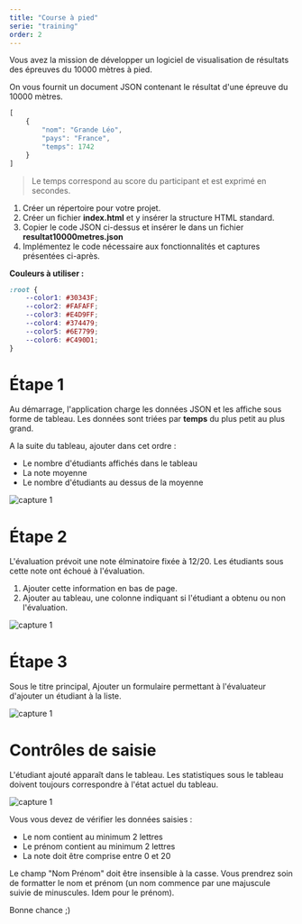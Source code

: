 ```yaml
---
title: "Course à pied"
serie: "training"
order: 2
--- 
```

<style>
    h1 { 
    page-break-before: always;
  }
    </style>

Vous avez la mission de développer un logiciel de visualisation de résultats des épreuves du 10000 mètres à pied.

On vous fournit un document JSON contenant le résultat d'une épreuve du 10000 mètres. 

```js 
[
    {
        "nom": "Grande Léo",
        "pays": "France",
        "temps": 1742
    }
]
```

> Le temps correspond au score du participant et est exprimé en secondes.

1. Créer un répertoire pour votre projet.
2. Créer un fichier **index.html** et y insérer la structure HTML standard.
3. Copier le code JSON ci-dessus et insérer le dans un fichier **resultat10000metres.json**
4. Implémentez le code nécessaire aux fonctionnalités et captures présentées ci-après.

**Couleurs à utiliser :**
```css 
:root {
    --color1: #30343F;
    --color2: #FAFAFF;
    --color3: #E4D9FF;
    --color4: #374479;
    --color5: #6E7799;
    --color6: #C490D1;
}
```

# Étape 1

Au démarrage, l'application charge les données JSON et les affiche sous forme de tableau.
Les données sont triées par **temps** du plus petit au plus grand.

A la suite du tableau, ajouter dans cet ordre : 
- Le nombre d'étudiants affichés dans le tableau
- La note moyenne 
- Le nombre d'étudiants au dessus de la moyenne

![capture 1](./img/running-score-2.png)

# Étape 2

L'évaluation prévoit une note élminatoire fixée à 12/20. Les étudiants sous cette note ont échoué à l'évaluation.

1. Ajouter cette information en bas de page.
2. Ajouter au tableau, une colonne indiquant si l'étudiant a obtenu ou non l'évaluation.

![capture 1](./img/class-grade-3.png)

# Étape 3

Sous le titre principal, Ajouter un formulaire permettant à l'évaluateur d'ajouter un étudiant à la liste.

![capture 1](./img/class-grade-4.png)

# Contrôles de saisie 

L'étudiant ajouté apparaît dans le tableau. Les statistiques sous le tableau doivent toujours correspondre à l'état actuel du tableau.

![capture 1](./img/class-grade-5.png)

Vous vous devez de vérifier les données saisies :
- Le nom contient au minimum 2 lettres
- Le prénom contient au minimum 2 lettres
- La note doit être comprise entre 0 et 20

Le champ "Nom Prénom" doit être insensible à la casse. Vous prendrez soin de formatter le nom et prénom (un nom commence par une majuscule suivie de minuscules. Idem pour le prénom).


Bonne chance ;)
